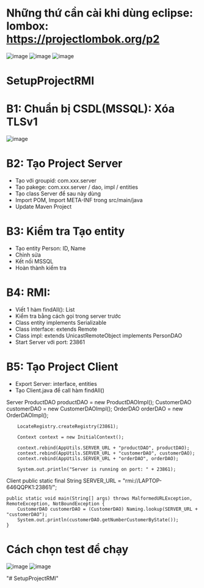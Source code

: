 # Những thứ cần cài khi dùng eclipse: lombox: https://projectlombok.org/p2

![image](https://github.com/LeDonChung/SetupProjectRMI/assets/105205800/30577df0-f6e9-4e34-850c-fe4b6443fb0a)
![image](https://github.com/LeDonChung/SetupProjectRMI/assets/105205800/b63fc477-92b1-454f-9abe-da439a4e1a6e)
![image](https://github.com/LeDonChung/SetupProjectRMI/assets/105205800/358f51c4-6aef-4898-8557-4d53df3eee01)

# SetupProjectRMI
# B1: Chuẩn bị CSDL(MSSQL): Xóa TLSv1
 ![image](https://github.com/LeDonChung/SetupProjectRMI/assets/105205800/b6c63379-1485-443e-a7d0-a931cd7612e7)

# B2: Tạo Project Server
-	Tạo với groupid: com.xxx.server
-	Tạo pakege: com.xxx.server / dao, impl / entities
-	Tạo class Server để sau này dùng
-	Import POM, Import META-INF trong src/main/java
-	Update Maven Project
# B3: Kiểm tra Tạo entity
-	 Tạo entity Person: ID, Name
-	Chỉnh sửa <property name="hibernate.hbm2ddl.auto" value="create-drop" />
-	Kết nối MSSQL
-	Hoàn thành kiểm tra
# B4: RMI: 
-	Viết 1 hàm findAll(): List<Person>
-	Kiểm tra bằng cách gọi trong server trước
-	Class entity implements Serializable
-	Class interface: extends Remote
-	Class impl: extends UnicastRemoteObject implements PersonDAO
-	Start Server với port: 23861
# B5: Tạo Project Client
-	Export Server: interface, entities
-	Tạo Client.java để call hàm findAll()

  Server
    ProductDAO productDAO = new ProductDAOImpl();
		CustomerDAO customerDAO = new CustomerDAOImpl();
		OrderDAO orderDAO = new OrderDAOImpl();
		
		LocateRegistry.createRegistry(23861);
		
		Context context = new InitialContext();
		
		context.rebind(AppUtils.SERVER_URL + "productDAO", productDAO);
		context.rebind(AppUtils.SERVER_URL + "customerDAO", customerDAO);
		context.rebind(AppUtils.SERVER_URL + "orderDAO", orderDAO);
		
		System.out.println("Server is running on port: " + 23861);

  Client
  public static final String SERVER_URL = "rmi://LAPTOP-646QQPK1:23861/";

	public static void main(String[] args) throws MalformedURLException, RemoteException, NotBoundException {
		CustomerDAO customerDAO = (CustomerDAO) Naming.lookup(SERVER_URL + "customerDAO");
		System.out.println(customerDAO.getNumberCustomerByState());
	}


# Cách chọn test để chạy
![image](https://github.com/LeDonChung/SetupProjectRMI/assets/105205800/9910de65-503f-462b-9155-001179e9d8e8)
![image](https://github.com/LeDonChung/SetupProjectRMI/assets/105205800/83031b40-54a5-451b-96b8-6d50845805df)

"# SetupProjectRMI" 
